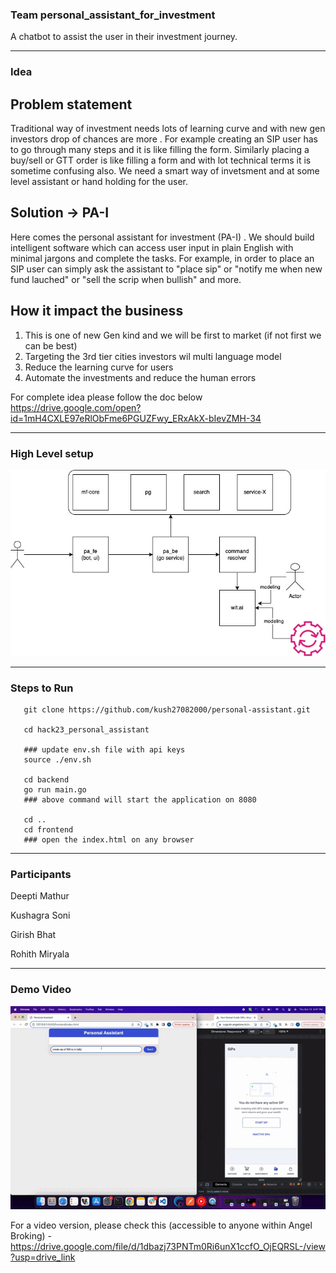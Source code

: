 ### Team personal_assistant_for_investment
A chatbot to assist the user in their investment journey.

-------------------------------------------------------------------------------------------------

### Idea
## Problem statement
Traditional way of investment needs lots of learning curve and with new gen investors drop of chances are more . For example creating an SIP user has to go through many steps and it is like filling the form.
Similarly placing a buy/sell or GTT order is like filling a form and with lot technical terms it is sometime confusing also. We need a smart way of invetsment and at some level assistant or hand holding for the user.

## Solution -> PA-I
Here comes the personal assistant for investment (PA-I) . We should build intelligent software which can access user input in plain English with minimal jargons and complete the tasks. For example, in order to place an SIP 
user can simply ask the assistant to "place sip" or "notify me when new fund lauched" or "sell the scrip when bullish" and more.

## How it impact the business
1. This is one of new Gen kind and we will be first to market (if not first we can be best)
2. Targeting the 3rd tier cities investors wil multi language model
3. Reduce the learning curve for users
4. Automate the investments and reduce the human errors

For complete idea please follow the doc below
https://drive.google.com/open?id=1mH4CXLE97eRlObFme6PGUZFwy_ERxAkX-bIevZMH-34

--------------------------------------------------------------------------------------------------

### High Level setup
![PA-HIG-HLEVEL](./pa_high_level.jpg)

--------------------------------------------------------------------------------------------------

### Steps to Run
```
   git clone https://github.com/kush27082000/personal-assistant.git

   cd hack23_personal_assistant

   ### update env.sh file with api keys
   source ./env.sh

   cd backend
   go run main.go
   ### above command will start the application on 8080

   cd ..
   cd frontend
   ### open the index.html on any browser
```    

-------------------------------------------------------------------------------------------------

### Participants  
   Deepti Mathur
   
   Kushagra Soni
   
   Girish Bhat
   
   Rohith Miryala

-------------------------------------------------------------------------------------------------

### Demo Video
   ![PA-DEMO](./personal_assistant.gif)
   
   For a video version, please check this (accessible to anyone within Angel Broking) - 
   https://drive.google.com/file/d/1dbazj73PNTm0Ri6unX1ccfO_OjEQRSL-/view?usp=drive_link
